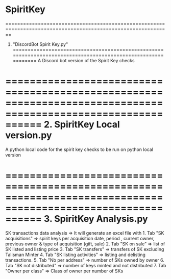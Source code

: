# SpiritKey
==============================================================================================================
1. "DiscordBot Spirit Key.py"
==============================================================================================================
A Discord bot version of the Spirit Key checks

==============================================================================================================
2. SpiritKey Local version.py
==============================================================================================================
A python local code for the spirit key checks to be run on python local version

==============================================================================================================
3. SpiritKey Analysis.py
==============================================================================================================
SK transactions data analysis
=> It will generate an excel file with 
      1. Tab "SK acquisitions" => spirit keys per acquisition date, period , current owner, previous owner & type of acquisition (gift, sale)
      2. Tab "SK on sale" => list of SK listed and listing price
      3. Tab "SK transfers" => transfers of SK excluding Talisman Minter
      4. Tab "SK listing activities" => listing and delisting transactions.
      5. Tab "Nb per address" => number of SKs owned by owner
      6. Tab "SK not distributed" => number of keys minted and not distributed
      7. Tab "Owner per class" => Class of owner per number of SKs



